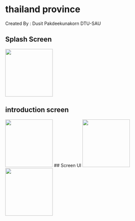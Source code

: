 # thailand province

Created By : Dusit Pakdeekunakorn DTU-SAU

## Splash Screen
<image src="https://github.com/Dusit65/thailand_province_project/blob/main/spsrc.jpg" width="150px">

## introduction screen

<!--[screenshot-1707380521215](https://github.com/Dusit65/dti_like_project/assets/113957255/b2975bc8-7865-4b20-9f77-01fab565463d)-->
<image src="https://github.com/Dusit65/thailand_province_project/blob/main/intro.jpg" width="150px">
## Screen UI
<image src="https://github.com/Dusit65/thailand_province_project/blob/main/ui1.jpg" width="150px">
  
<image src="https://github.com/Dusit65/thailand_province_project/blob/main/ui2.jpg" width="150px">
